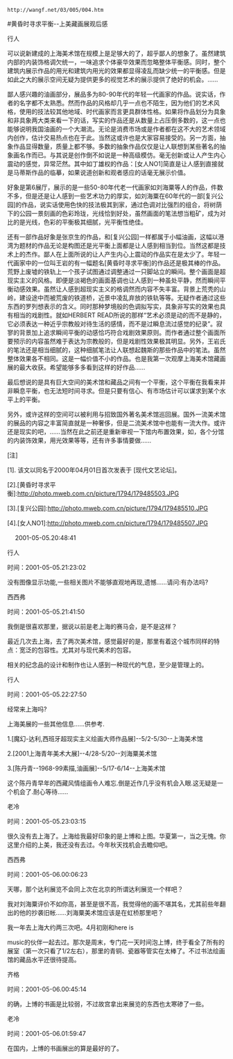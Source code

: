 `http://wangf.net/03/005/004.htm`

#黄昏时寻求平衡--上美藏画展观后感

行人

可以说新建成的上海美术馆在规模上是足够大的了，超乎鄙人的想象了。虽然建筑内部的内装饰格调欠统一，一味追求个体豪华效果而忽略整体平衡感。同时，整个建筑内展示作品的用光和建筑内用光的效果都显得凌乱而缺少统一的平衡感。但是如此之大的展示空间无疑为提供更多的视觉艺术的展示提供了绝好的机会。……

鄙人感兴趣的油画部分，展品多为80-90年代的年轻一代画家的作品。说实话，作者的名字都不太熟悉。然而作品的风格却几乎一点也不陌生，因为他们的艺术风格，使用的技法较其他地域、时代画家而言更具群体性格。如果将作品划分为具象和非具象两大类来看一下的话，写实的作品还是从数量上占压倒多数的，这一点也能够说明我国油画的一个大潮流。无论是消费市场或是作者都在这不大的艺术领域内创作，估计交易热点也在于此。当然这或许也是大家容易接受的。另一方面，抽象作品显得数量，质量上都不够。多数的抽象作品仅仅是让人联想到某些著名的抽象画名作而已。与其说是创作倒不如说是一种高级模仿。毫无创新或让人产生内心震动的感觉，异常茫然。其中如丁雄权的作品：[女人NO1]简直是让人感到直接就是马蒂斯作品的临摹，如果说道创新和观者感应的话毫无展示价值。

好象是第6展厅，展示的是一些50-80年代老一代画家如刘海粟等人的作品，件数不多，但是还是让人感到一些艺术功力的厚实，如刘海粟在60年代的一部[复兴公园]的作品，说实话使用色快的技法极其到家，通过色调对比强烈的组合，将树荫下的公园一景刻画的色彩玲珑，光线恰到好处，虽然画面的笔法想当粗矿，成为对比的是光线，色彩的平衡极其细腻，光平衡性绝佳。

还有一部作品好象是张京生的作品，和[复兴公园]一样都属于小幅油画，这幅以港湾为题材的作品无论是构图还是光平衡上面都是让人感到相当到位。当然这都是技术上的杰作。鄙人在上面所说的让人产生内心上震动的作品实在是太少了。年轻一代画家中的一位叫王岩的有一幅题名[黄昏时寻求平衡]的作品还是极其棒的作品。荒野上废墟的铁轨上一个孩子试图通过调整通过一只脚站立的瞬间。整个画面是超现实主义的风格。即便是淡褐色的画面基调也让人感到一种虽处平静，然而瞬间平衡动感效果。虽然让人感到超现实主义的格调然而内容不失丰富。背景上荒秃的山岭，建设途中而被荒废的铁道桥，近景中凌乱弃放的铁轨等等。无疑作者通过这些东西的罗列想表示的含义。同时那种梦境般的色调拟写实，具象非写实的效果也具有相当的戏剧性。就如HERBERT READ所说的那样“艺术必须是动的而不是静的，它必须表达一种近乎宗教般对待生活的感情，而不是过瞬息流过感觉的纪录”。寂寥的背景加上追求瞬间平衡的动感恰巧符合戏剧效果原则。而作者通过整个画面所要预示的内容虽然难于表达为宗教般的，但是戏剧性效果极其明显。另外，王岩氏的笔法还是相当细腻的，这种细腻笔法让人联想起魏斯的那些作品中的笔法。虽然整体效果各不相同。这是一幅价值不小的作品。也是我第一次观摩上海美术馆藏画展的最大收获。希望能够多多看到这样的好作品……

最后想说的是具有巨大空间的美术馆和藏品之间有一个平衡，这个平衡在我看来并非瞬息平衡，也无法短时间寻求。但是只要有信心、有市场估计可以谋求到某个水平上的平衡。

另外，或许这样的空间可以被利用与招致国外著名美术馆巡回展。国外一流美术馆的展品的内容之丰富简直就是一种奢侈，但是二流美术馆中也能有一流大作。或许还是现实的吧，……当然在此之前还是重新审视一下馆内布置效果，如，各个分馆的内装饰效果，用光效果等等，还有许多事情要做…… 

[注]

[1]. 该文以同名于2000年04月01日首次发表于 [现代文艺论坛]。

[2].[黄昏时寻求平衡]:http://photo.mweb.com.cn/picture/1794/179485503.JPG

[3].[复兴公园]:http://photo.mweb.com.cn/picture/1794/179485510.JPG

[4].[女人NO1]:http://photo.mweb.com.cn/picture/1794/179485507.JPG

　                             2001-05-05.20:48:41 

行人

时间：2001-05-05.21:23:02 

没有图像显示功能,一些相关图片不能够直观地再现,遗憾......请问:有办法吗?

西西弗

时间：2001-05-05.21:41:50 

我倒是很喜欢那里，据说以前是老上海的赛马会，是不是这样？ 

最近几次去上海，去了两次美术馆，感觉最好的是，那里有着这个城市同样的特点：宽泛的包容性。尤其对与现代美术的包容。 

相关的纪念品的设计和制作也让人感到一种现代的气息，至少是管理上的。

行人

时间：2001-05-05.22:27:50 

经常来上海吗? 

上海美展的一些其他信息......供参考. 

1.[魔幻-达利,西班牙超现实主义绘画大师作品展]--5/2-5/30--上海美术馆 

2.[2001上海青年美术大展]--4/28-5/20--刘海粟美术馆 

3.[陈丹青--1968-99素描,油画展]--5/17-6/14--上海美术馆 

这个陈丹青早年的西藏风情组画令人难忘.倒是近作几乎没有机会入眼.这无疑是一个机会了.耐心等待...... 

  

老冷

时间：2001-05-05.23:03:15 

很久没有去上海了。上海给我最好印象的是上博和上图。华夏第一，当之无愧。你这里介绍的上美，我还没有去过。今年秋天找机会去瞻仰吧。

西西弗

时间：2001-05-06.00:06:23 

天哪，那个达利展览不会同上次在北京的所谓达利展览一个样吧？ 

我对刘海粟评价不如你高，甚至是很不高，我觉得他的画不堪其名，尤其前些年翻出的他的抄袭旧帐……刘海粟美术馆应该是在虹桥那里吧？ 

我一年去上海大约两三次吧。4月初刚和here is 

music的伙伴一起去过。那次是周末，专门花一天时间泡上博，终于看全了所有的展室（第一次只看了1/2左右），那里的青铜、瓷器等管实在太棒了。不过书法绘画馆的藏品水平还很待提高。 

齐格

时间：2001-05-06.00:45:14 

的确，上博的书画是比较弱，不过故宫拿出来展览的东西也太寒碜了一些。

老冷

时间：2001-05-06.01:59:47 

在国内，上博的书画展出的算是最好的了。
